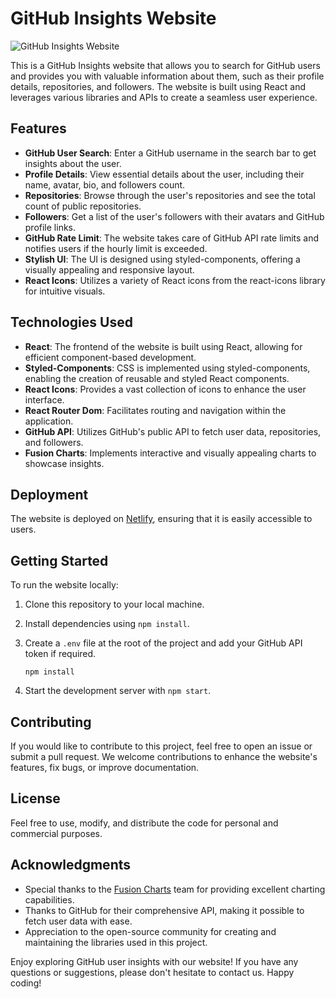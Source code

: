# GitHub Insights Website

![GitHub Insights Website]()

This is a GitHub Insights website that allows you to search for GitHub users and provides you with valuable information about them, such as their profile details, repositories, and followers. The website is built using React and leverages various libraries and APIs to create a seamless user experience.

## Features

- **GitHub User Search**: Enter a GitHub username in the search bar to get insights about the user.
- **Profile Details**: View essential details about the user, including their name, avatar, bio, and followers count.
- **Repositories**: Browse through the user's repositories and see the total count of public repositories.
- **Followers**: Get a list of the user's followers with their avatars and GitHub profile links.
- **GitHub Rate Limit**: The website takes care of GitHub API rate limits and notifies users if the hourly limit is exceeded.
- **Stylish UI**: The UI is designed using styled-components, offering a visually appealing and responsive layout.
- **React Icons**: Utilizes a variety of React icons from the react-icons library for intuitive visuals.

## Technologies Used

- **React**: The frontend of the website is built using React, allowing for efficient component-based development.
- **Styled-Components**: CSS is implemented using styled-components, enabling the creation of reusable and styled React components.
- **React Icons**: Provides a vast collection of icons to enhance the user interface.
- **React Router Dom**: Facilitates routing and navigation within the application.
- **GitHub API**: Utilizes GitHub's public API to fetch user data, repositories, and followers.
- **Fusion Charts**: Implements interactive and visually appealing charts to showcase insights.

## Deployment

The website is deployed on [Netlify](https://www.netlify.com/), ensuring that it is easily accessible to users.

## Getting Started

To run the website locally:

1. Clone this repository to your local machine.
2. Install dependencies using `npm install`.
3. Create a `.env` file at the root of the project and add your GitHub API token if required.

   ```plaintext
   npm install 
   ```

4. Start the development server with `npm start`.

## Contributing

If you would like to contribute to this project, feel free to open an issue or submit a pull request. We welcome contributions to enhance the website's features, fix bugs, or improve documentation.

## License

Feel free to use, modify, and distribute the code for personal and commercial purposes.

## Acknowledgments

- Special thanks to the [Fusion Charts](https://www.fusioncharts.com/) team for providing excellent charting capabilities.
- Thanks to GitHub for their comprehensive API, making it possible to fetch user data with ease.
- Appreciation to the open-source community for creating and maintaining the libraries used in this project.

Enjoy exploring GitHub user insights with our website! If you have any questions or suggestions, please don't hesitate to contact us. Happy coding!